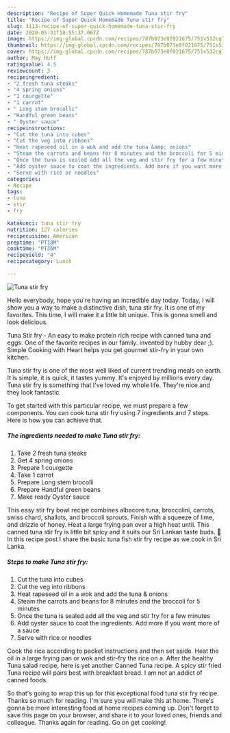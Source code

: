 ```yaml
---
description: "Recipe of Super Quick Homemade Tuna stir fry"
title: "Recipe of Super Quick Homemade Tuna stir fry"
slug: 3113-recipe-of-super-quick-homemade-tuna-stir-fry
date: 2020-05-31T18:55:37.067Z
image: https://img-global.cpcdn.com/recipes/787b073e8f021675/751x532cq70/tuna-stir-fry-recipe-main-photo.jpg
thumbnail: https://img-global.cpcdn.com/recipes/787b073e8f021675/751x532cq70/tuna-stir-fry-recipe-main-photo.jpg
cover: https://img-global.cpcdn.com/recipes/787b073e8f021675/751x532cq70/tuna-stir-fry-recipe-main-photo.jpg
author: May Huff
ratingvalue: 4.5
reviewcount: 3
recipeingredient:
- "2 fresh tuna steaks"
- "4 spring onions"
- "1 courgette"
- "1 carrot"
- " Long stem brocolli"
- "Handful green beans"
- " Oyster sauce"
recipeinstructions:
- "Cut the tuna into cubes"
- "Cut the veg into ribbons"
- "Heat rapeseed oil in a wok and add the tuna &amp; onions"
- "Steam the carrots and beans for 8 minutes and the broccoli for 5 minutes"
- "Once the tuna is sealed add all the veg and stir fry for a few minutes"
- "Add oyster sauce to coat the ingredients. Add more if you want more of a sauce"
- "Serve with rice or noodles"
categories:
- Recipe
tags:
- tuna
- stir
- fry

katakunci: tuna stir fry 
nutrition: 127 calories
recipecuisine: American
preptime: "PT18M"
cooktime: "PT36M"
recipeyield: "4"
recipecategory: Lunch

---
```



![Tuna stir fry](https://img-global.cpcdn.com/recipes/787b073e8f021675/751x532cq70/tuna-stir-fry-recipe-main-photo.jpg)

Hello everybody, hope you're having an incredible day today. Today, I will show you a way to make a distinctive dish, tuna stir fry. It is one of my favorites. This time, I will make it a little bit unique. This is gonna smell and look delicious.

Tuna Stir fry - An easy to make protein rich recipe with canned tuna and eggs. One of the favorite recipes in our family. invented by hubby dear ;). Simple Cooking with Heart helps you get gourmet stir-fry in your own kitchen.

Tuna stir fry is one of the most well liked of current trending meals on earth. It is simple, it is quick, it tastes yummy. It's enjoyed by millions every day. Tuna stir fry is something that I've loved my whole life. They're nice and they look fantastic.


To get started with this particular recipe, we must prepare a few components. You can cook tuna stir fry using 7 ingredients and 7 steps. Here is how you can achieve that.

<!--inarticleads1-->

##### The ingredients needed to make Tuna stir fry:

1. Take 2 fresh tuna steaks
1. Get 4 spring onions
1. Prepare 1 courgette
1. Take 1 carrot
1. Prepare  Long stem brocolli
1. Prepare Handful green beans
1. Make ready  Oyster sauce


This easy stir fry bowl recipe combines albacore tuna, broccolini, carrots, swiss chard, shallots, and broccoli sprouts. Finish with a squeeze of lime, and drizzle of honey. Heat a large frying pan over a high heat until. This canned tuna stir fry is little bit spicy and it suits our Sri Lankan taste buds. 🙂 In this recipe post I share the basic tuna fish stir fry recipe as we cook in Sri Lanka. 

<!--inarticleads2-->

##### Steps to make Tuna stir fry:

1. Cut the tuna into cubes
1. Cut the veg into ribbons
1. Heat rapeseed oil in a wok and add the tuna &amp; onions
1. Steam the carrots and beans for 8 minutes and the broccoli for 5 minutes
1. Once the tuna is sealed add all the veg and stir fry for a few minutes
1. Add oyster sauce to coat the ingredients. Add more if you want more of a sauce
1. Serve with rice or noodles


Cook the rice according to packet instructions and then set aside. Heat the oil in a large frying pan or wok and stir-fry the rice on a. After the healthy Tuna salad recipe, here is yet another Canned Tuna recipe. A spicy stir fried Tuna recipe will pairs best with breakfast bread. I am not an addict of canned foods. 

So that's going to wrap this up for this exceptional food tuna stir fry recipe. Thanks so much for reading. I'm sure you will make this at home. There's gonna be more interesting food at home recipes coming up. Don't forget to save this page on your browser, and share it to your loved ones, friends and colleague. Thanks again for reading. Go on get cooking!

